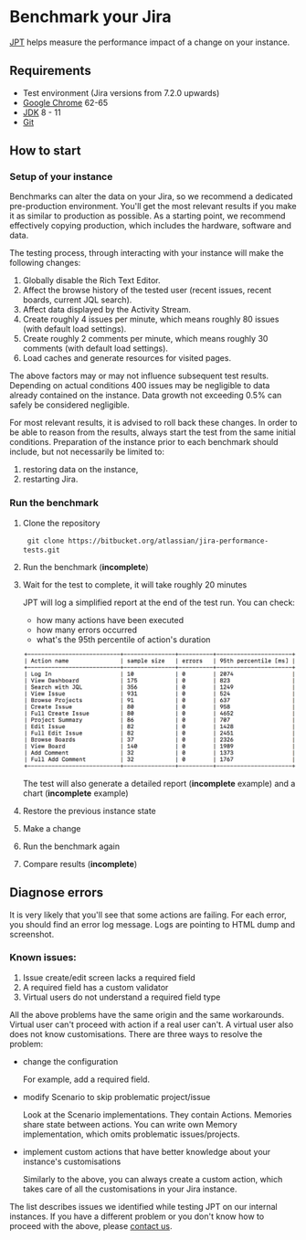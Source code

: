 # Benchmark your Jira

[JPT](../../README.md) helps measure the performance impact of a change on your instance.

## Requirements

 - Test environment (Jira versions from 7.2.0 upwards)
 - [Google Chrome](https://www.google.com/chrome/) 62-65
 - [JDK](http://openjdk.java.net/) 8 - 11
 - [Git](https://git-scm.com/)

## How to start 

### Setup of your instance

Benchmarks can alter the data on your Jira, so we recommend a dedicated pre-production environment.
You'll get the most relevant results if you make it as similar to production as possible. As a starting point,
we recommend effectively copying production, which includes the hardware, software and data.

The testing process, through interacting with your instance will make the following changes:

1. Globally disable the Rich Text Editor.
2. Affect the browse history of the tested user (recent issues, recent boards, current JQL search).
3. Affect data displayed by the Activity Stream.
4. Create roughly 4 issues per minute, which means roughly 80 issues (with default load settings).
5. Create roughly 2 comments per minute, which means roughly 30 comments (with default load settings).
6. Load caches and generate resources for visited pages.

The above factors may or may not influence subsequent test results. Depending on actual conditions 400 issues may be negligible to data already contained on the instance. Data growth not exceeding 0.5% can safely be considered negligible.

For most relevant results, it is advised to roll back these changes. In order to be able to reason from the results, always start the test from the same initial conditions. Preparation of the instance prior to each benchmark should include, but not necessarily be limited to:

1. restoring data on the instance,
2. restarting Jira.
   
### Run the benchmark

1. Clone the repository
   
    ```
     git clone https://bitbucket.org/atlassian/jira-performance-tests.git
    ```
    
2. Run the benchmark (**incomplete**)

3. Wait for the test to complete, it will take roughly 20 minutes

    JPT will log a simplified report at the end of the test run. You can check:
     - how many actions have been executed
     - how many errors occurred
     - what's the 95th percentile of action's duration 

    ![Plain text report](plain-text-report.png)

    The test will also generate a detailed report (**incomplete** example) and a chart (**incomplete** example)

4. Restore the previous instance state 

5. Make a change

6. Run the benchmark again

7. Compare results (**incomplete**)

## Diagnose errors

It is very likely that you'll see that some actions are failing. For each error, you should find an error log message.
Logs are pointing to HTML dump and screenshot.

### Known issues:

1. Issue create/edit screen lacks a required field
2. A required field has a custom validator
3. Virtual users do not understand a required field type

All the above problems have the same origin and the same workarounds. Virtual user can't proceed with action if a real user can't.
A virtual user also does not know customisations. There are three ways to resolve the problem:
- change the configuration

    For example, add a required field.
    
- modify Scenario to skip problematic project/issue

    Look at the Scenario implementations. They contain Actions. Memories share state between actions.
    You can write own Memory implementation, which omits problematic issues/projects.

- implement custom actions that have better knowledge about your instance's customisations
    
    Similarly to the above, you can always create a custom action, which takes care of all the customisations in your Jira instance.  
 

The list describes issues we identified while testing JPT on our internal instances.
If you have a different problem or you don't know how to proceed with the above,
please [contact us](https://ecosystem.atlassian.net/secure/CreateIssue.jspa?issuetype=1&pid=28139).  